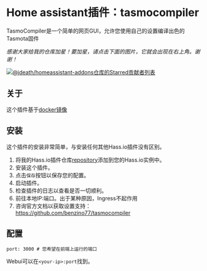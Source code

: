 # Home assistant插件：tasmocompiler
TasmoCompiler是一个简单的网页GUI，允许您使用自己的设置编译出色的Tasmota固件

_感谢大家给我的仓库加星！要加星，请点击下面的图片，它就会出现在右上角。谢谢！_

[![@jdeath/homeassistant-addons仓库的Starred贡献者列表](https://reporoster.com/stars/jdeath/homeassistant-addons)](https://github.com/jdeath/homeassistant-addons/stargazers)

## 关于

这个插件基于[docker镜像](https://hub.docker.com/r/benzino77/tasmocompiler) 

## 安装

这个插件的安装非常简单，与安装任何其他Hass.io插件没有区别。

1. 将我的Hass.io插件仓库[repository]添加到您的Hass.io实例中。
1. 安装这个插件。
1. 点击`保存`按钮以保存您的配置。
1. 启动插件。
1. 检查插件的日志以查看是否一切顺利。
1. 前往本地IP:端口。出于某种原因，Ingress不起作用
1. 咨询官方文档以获取设置支持：https://github.com/benzino77/tasmocompiler
## 配置

```
port: 3000 # 您希望在前端上运行的端口
```

Webui可以在`<your-ip>:port`找到。

[repository]: https://github.com/jdeath/homeassistant-addons